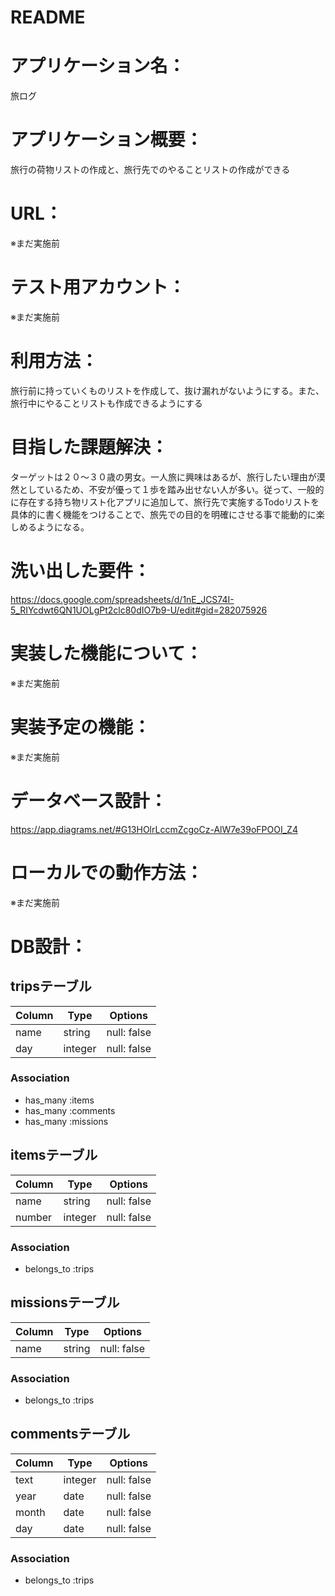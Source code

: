 # README

# アプリケーション名：
旅ログ

# アプリケーション概要：
旅行の荷物リストの作成と、旅行先でのやることリストの作成ができる

# URL：
※まだ実施前

# テスト用アカウント：
※まだ実施前

# 利用方法：
旅行前に持っていくものリストを作成して、抜け漏れがないようにする。また、旅行中にやることリストも作成できるようにする

# 目指した課題解決：
ターゲットは２０〜３０歳の男女。一人旅に興味はあるが、旅行したい理由が漠然としているため、不安が優って１歩を踏み出せない人が多い。従って、一般的に存在する持ち物リスト化アプリに追加して、旅行先で実施するTodoリストを具体的に書く機能をつけることで、旅先での目的を明確にさせる事で能動的に楽しめるようになる。

# 洗い出した要件：
https://docs.google.com/spreadsheets/d/1nE_JCS74I-5_RIYcdwt6QN1UOLgPt2clc80dIO7b9-U/edit#gid=282075926

# 実装した機能について：
※まだ実施前

# 実装予定の機能：
※まだ実施前

# データベース設計：
https://app.diagrams.net/#G13HOlrLccmZcgoCz-AlW7e39oFPOOI_Z4

# ローカルでの動作方法：
※まだ実施前

# DB設計：
## tripsテーブル

| Column | Type       | Options     |
| ------ | ---------- | ----------- |
| name   | string     | null: false |
| day    | integer    | null: false |

### Association
- has_many :items
- has_many :comments
- has_many :missions

## itemsテーブル

| Column | Type       | Options     |
| ------ | ---------- | ----------- |
| name   | string     | null: false |
| number | integer    | null: false |

### Association
- belongs_to :trips

## missionsテーブル

| Column | Type       | Options     |
| ------ | ---------- | ----------- |
| name   | string     | null: false |

### Association
- belongs_to :trips

## commentsテーブル

| Column | Type       | Options     |
| ------ | ---------- | ----------- |
| text   | integer    | null: false |
| year   | date       | null: false |
| month  | date       | null: false |
| day    | date       | null: false |

### Association
- belongs_to :trips